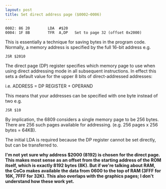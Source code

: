 ```yaml
---
layout: post
title: Set direct address page ($0002—0006)
---
```


```
0002: 86 20        LDA  #$20
0004: 1F 8B        TFR  A,DP   Set to page 32 (offset 0x2000)
```

This is essentially a technique for saving bytes in the program code. Normally, a memory address is specified by the full 16-bit address e.g.

`JSR $2010`

The direct page (DP) register specifies which memory page to use when using direct addressing mode in all subsequent instructions. In effect this sets a default value for the upper 8 bits of direct-addressed addresses:

i.e. ADDRESS = DP REGISTER + OPERAND

This means that your addresses can be specified with one byte instead of two e.g.

`JSR $10`

By implication, the 6809 considers a single memory page to be 256 bytes. There are 256 such pages available for addressing. (e.g. 256 pages x 256 bytes = 64KB).

The initial LDA is required because the DP register cannot be set directly, but can be transferred to.

**I'm not yet sure why address $2000 (8192) is chosen for the direct page. This makes most sense as an offset from the starting address of the ROM itself, which is exactly 8192 bytes (8K). But if we're talking about RAM, the CoCo makes available the data from 0600 to the top of RAM (3FFF for 16K, 7FFF for 32K). This also overlaps with the graphics pages; I don't understand how these work yet.**